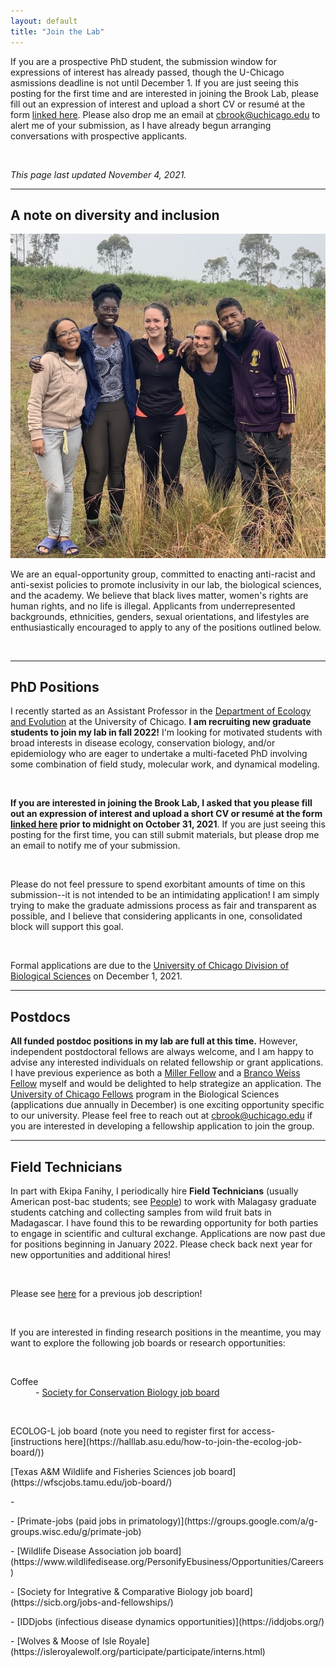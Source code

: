 ```yaml
---
layout: default
title: "Join the Lab"
---
```

If you are a prospective PhD student, the submission window for expressions of interest has already passed, though the U-Chicago asmissions deadline is not until December 1. If you are just seeing this posting for the first time and are interested in joining the Brook Lab, please fill out an expression of interest and upload a short CV or resumé at the form <a href="https://airtable.com/shrwbDz0QWBo0SMnQ">linked here</a>. Please also drop me an email at [cbrook@uchicago.edu](cbrook@uchicago.edu) to alert me of your submission, as I have already begun arranging conversations with prospective applicants.

<br />

<em>This page last updated November 4, 2021.</em>

--- 

<h2>A note on diversity and inclusion</h2>

<img src="/jointhelab/ekipa_fanihy_happy.jpg" alt="bat" class="img-left-w-text" />

We are an equal-opportunity group, committed to enacting anti-racist and anti-sexist policies to promote inclusivity in our lab, the biological sciences, and the academy. We believe that black lives matter, women's rights are human rights, and no life is illegal. Applicants from underrepresented backgrounds, ethnicities, genders, sexual orientations, and lifestyles are enthusiastically encouraged to apply to any of the positions outlined below.

<div style="clear:both;">&nbsp;</div>

---

<h2>PhD Positions</h2>

I recently started as an Assistant Professor in the [Department of Ecology and Evolution](https://ecologyandevolution.uchicago.edu/) at the University of Chicago. **I am recruiting new graduate students to join my lab in fall 2022!** I'm looking for motivated students with broad interests in disease ecology, conservation biology, and/or epidemiology who are eager to undertake a multi-faceted PhD involving some combination of field study, molecular work, and dynamical modeling. 

<br />

**If you are interested in joining the Brook Lab, I asked that you please fill out an expression of interest and upload a short CV or resumé at the form [linked here](https://airtable.com/shrwbDz0QWBo0SMnQ) prior to midnight on October 31, 2021**. If you are just seeing this posting for the first time, you can still submit materials, but please drop me an email to notify me of your submission.

<br />

Please do not feel pressure to spend exorbitant amounts of time on this submission--it is not intended to be an intimidating application! I am simply trying to make the graduate admissions process as fair and transparent as possible, and I believe that considering applicants in one, consolidated block will support this goal.

<br />

Formal applications are due to the [University of Chicago Division of Biological Sciences](https://biosciences.uchicago.edu/programs) on December 1, 2021.

---

<h2>Postdocs</h2>

**All funded postdoc positions in my lab are full at this time.** However, independent postdoctoral fellows are always welcome, and I am happy to advise any interested individuals on related fellowship or grant applications. I have previous experience as both a [Miller Fellow](http://miller.berkeley.edu/) and a [Branco Weiss Fellow](https://brancoweissfellowship.org/) myself and would be delighted to help strategize an application. The [University of Chicago Fellows](https://biologicalsciences.uchicago.edu/research/chicago-fellows) program in the Biological Sciences (applications due annually in December) is one exciting opportunity specific to our university. Please feel free to reach out at [cbrook@uchicago.edu](cbrook@uchicago.edu) if you are interested in developing a fellowship application to join the group.

--- 

<h2>Field Technicians</h2>

In part with Ekipa Fanihy, I periodically hire **Field Technicians** (usually American post-bac students; see [People](/people)) to work with Malagasy graduate students catching and collecting samples from wild fruit bats in Madagascar. I have found this to be rewarding opportunity for both parties to engage in scientific and cultural exchange. Applications are now past due for positions beginning in January 2022. Please check back next year for new opportunities and additional hires!

<br />

Please see [here](/jointhelab/fieldtechjob) for a previous job description!

<br />

If you are interested in finding research positions in the meantime, you may want to explore the following job boards or research opportunities:

<br />

<dl>
  <dt>Coffee</dt>
  <dd>- <a href="https://careers.conbio.org/">Society for Conservation Biology job board</a>  </dd>
</dl>

<br />


<p>ECOLOG-L job board (note you need to register first for access- [instructions here](https://halllab.asu.edu/how-to-join-the-ecolog-job-board/))</p>
<p>[Texas A&M Wildlife and Fisheries Sciences job board](https://wfscjobs.tamu.edu/job-board/)</p>
- </p>
- [Primate-jobs (paid jobs in primatology)](https://groups.google.com/a/g-groups.wisc.edu/g/primate-job)</p>
</p> - [Wildlife Disease Association job board](https://www.wildlifedisease.org/PersonifyEbusiness/Opportunities/Careers)</p>
</p> - [Society for Integrative & Comparative Biology job board](https://sicb.org/jobs-and-fellowships/)</p>
</p> - [IDDjobs (infectious disease dynamics opportunities)](https://iddjobs.org/)</p>
</p> - [Wolves & Moose of Isle Royale](https://isleroyalewolf.org/participate/participate/interns.html)</p>

